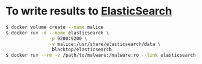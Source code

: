 To write results to [ElasticSearch](https://www.elastic.co/products/elasticsearch)
==================================================================================

```bash
$ docker volume create --name malice
$ docker run -d --name elasticsearch \
                -p 9200:9200 \
                -v malice:/usr/share/elasticsearch/data \
                 blacktop/elasticsearch
$ docker run --rm -v /path/to/malware:/malware:ro --link elasticsearch malice/floss -t FILE
```
